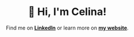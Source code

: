 <p align="left">
  <h1 align="center">👋 Hi, I'm Celina!</h1>
  <p align="center">
    Find me on <a href="https://linkedin.com/in/celinanperalta"><strong>LinkedIn</strong></a> or learn more on <a href="https://celinanperalta.com"><strong>my website</strong></a>.
  </p>
</p>
